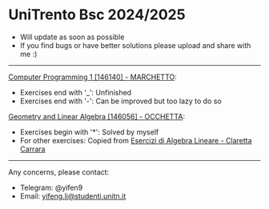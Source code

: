 # UniTrento Bsc 2024/2025

- Will update as soon as possible
- If you find bugs or have better solutions please upload and share with me :)

---

[Computer Programming 1 [146140] - MARCHETTO](https://didatticaonline.unitn.it/dol/course/view.php?id=39259):
- Exercises end with '_': Unfinished
- Exercises end with '-': Can be improved but too lazy to do so

[Geometry and Linear Algebra [146056] - OCCHETTA](https://didatticaonline.unitn.it/dol/course/view.php?id=39175):
- Exercises begin with '*': Solved by myself
- For other exercises: Copied from [Esercizi di Algebra Lineare - Claretta Carrara](https://www.science.unitn.it/~fontanar/downloads/carrara.pdf)

---

Any concerns, please contact:
- Telegram: @yifen9
- Email: yifeng.li@studenti.unitn.it
